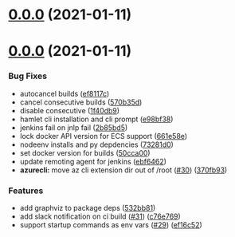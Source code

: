 # [0.0.0](https://github.com/hamlet-io/engine-plugin-aws/compare/v8.0.0...v0.0.0) (2021-01-11)



# [0.0.0](https://github.com/hamlet-io/engine-plugin-aws/compare/v7.0.0...v0.0.0) (2021-01-11)


### Bug Fixes

* autocancel builds ([ef8117c](https://github.com/hamlet-io/engine-plugin-aws/commit/ef8117c544a3d12f5a0529553e0ffea1e4a18b1e))
* cancel consecutive builds ([570b35d](https://github.com/hamlet-io/engine-plugin-aws/commit/570b35d645afe3763387d596a8d3c811b7b0456d))
* disable consecutive ([1f40db9](https://github.com/hamlet-io/engine-plugin-aws/commit/1f40db9e47383278f823a91c967848a35e6b9054))
* hamlet cli installation and cli prompt ([e98bf38](https://github.com/hamlet-io/engine-plugin-aws/commit/e98bf3870b78999677e64f1f62584b5f8db9ef8d))
* jenkins fail on jnlp fail ([2b85bd5](https://github.com/hamlet-io/engine-plugin-aws/commit/2b85bd5ccd40a59411d900ba7675b13364baa8e2))
* lock docker API version for ECS support ([661e58e](https://github.com/hamlet-io/engine-plugin-aws/commit/661e58e25059bfc211b26de4974e0dea6fc42edc))
* nodeenv installs and py depdencies ([73281d0](https://github.com/hamlet-io/engine-plugin-aws/commit/73281d0982d81c39a82c9e59363d864665aa8d2b))
* set docker version for builds ([50cca00](https://github.com/hamlet-io/engine-plugin-aws/commit/50cca00754de865591329c447c9208acf5b7ebf1))
* update remoting agent for jenkins ([ebf6462](https://github.com/hamlet-io/engine-plugin-aws/commit/ebf6462879ba890e05b57891dd251580963673a8))
* **azurecli:** move az cli extension dir out of /root ([#30](https://github.com/hamlet-io/engine-plugin-aws/issues/30)) ([370fb93](https://github.com/hamlet-io/engine-plugin-aws/commit/370fb93cfc19ec4173a86f7cae4826fd79aec98d))


### Features

* add graphviz to package deps ([532bb81](https://github.com/hamlet-io/engine-plugin-aws/commit/532bb81cb1fec8612ae0312c48bbcd949bd1c8b9))
* add slack notification on ci build ([#31](https://github.com/hamlet-io/engine-plugin-aws/issues/31)) ([c76e769](https://github.com/hamlet-io/engine-plugin-aws/commit/c76e769338aa4594a7158ef0af1e950571d398e1))
* support startup commands as env vars ([#29](https://github.com/hamlet-io/engine-plugin-aws/issues/29)) ([ef16c52](https://github.com/hamlet-io/engine-plugin-aws/commit/ef16c5282d1d89dc434cf7b098cbedc36d717920))



